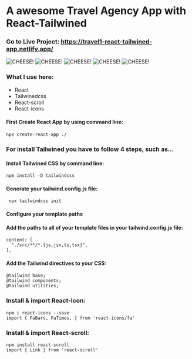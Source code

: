# A awesome Travel Agency App with React-Tailwined

### Go to Live Project: https://travel1-react-tailwined-app.netlify.app/

![CHEESE!](/image/home.jpeg)
![CHEESE!](/image/plan.jpeg)
![CHEESE!](/image/room.jpeg)
![CHEESE!](/image/food.jpeg)
![CHEESE!](/image/footer.jpeg)

### What I use here:
* React
* Tailwinedcss
* React-scroll
* React-icons

#### First Create React App by using command line:

    npx create-react-app ./

### For install Tailwined you have to follow 4 steps, such as...

#### Install Tailwined CSS by command line:

    npm install -D tailwindcss

#### Generate your tailwind.config.js file:

     npx tailwindcss init

#### Configure your template paths
#### Add the paths to all of your template files in your tailwind.config.js file:

    content: [
      "./src/**/*.{js,jsx,ts,tsx}",
    ],
  
 #### Add the Tailwind directives to your CSS:
    @tailwind base;
    @tailwind components;
    @tailwind utilities;
 
 ### Install & import React-Icon:
    npm i react-icons --save
    import { FaBars, FaTimes, } from 'react-icons/fa'
 
### Install & import React-scroll:
    npm install react-scroll
    import { Link } from 'react-scroll'
